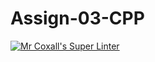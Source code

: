 # Assign-03-CPP
[![Mr Coxall's Super Linter](https://github.com/ICS3U-C-Programming-ZakG/Assign-03-CPP/workflows/Mr%20Coxall's%20Super%20Linter/badge.svg)](https://github.com/ICS3U-C-Programming-ZakG/Assign-03-CPP/actions/)
